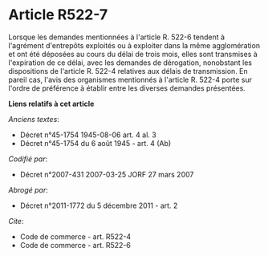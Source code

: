 # Article R522-7

Lorsque les demandes mentionnées à l'article R. 522-6 tendent à l'agrément d'entrepôts exploités ou à exploiter dans la même
agglomération et ont été déposées au cours du délai de trois mois, elles sont transmises à l'expiration de ce délai, avec les
demandes de dérogation, nonobstant les dispositions de l'article R. 522-4 relatives aux délais de transmission. En pareil
cas, l'avis des organismes mentionnés à l'article R. 522-4 porte sur l'ordre de préférence à établir entre les diverses
demandes présentées.

**Liens relatifs à cet article**

_Anciens textes_:

  - Décret n°45-1754 1945-08-06 art. 4 al. 3
  - Décret n°45-1754 du 6 août 1945 - art. 4 (Ab)

_Codifié par_:

  - Décret n°2007-431 2007-03-25 JORF 27 mars 2007

_Abrogé par_:

  - Décret n°2011-1772 du 5 décembre 2011 - art. 2

_Cite_:

  - Code de commerce - art. R522-4
  - Code de commerce - art. R522-6
